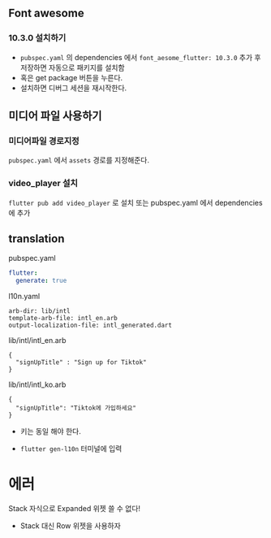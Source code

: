 
## Font awesome

### 10.3.0 설치하기 

- `pubspec.yaml` 의 dependencies 에서 `font_aesome_flutter: 10.3.0` 추가 후 저장하면 자동으로 패키지를 설치함
- 혹은 get package 버튼을 누른다.
- 설치하면 디버그 세션을 재시작한다.


## 미디어 파일 사용하기
### 미디어파일 경로지정

`pubspec.yaml` 에서 `assets` 경로를 지정해준다.

### video_player 설치

`flutter pub add video_player` 로 설치
또는 pubspec.yaml 에서 dependencies 에 추가


## translation

pubspec.yaml
```yaml
flutter:
  generate: true
```

l10n.yaml
```
arb-dir: lib/intl
template-arb-file: intl_en.arb
output-localization-file: intl_generated.dart
```

lib/intl/intl_en.arb
```arb
{
  "signUpTitle" : "Sign up for Tiktok"
}
```

lib/intl/intl_ko.arb
```
{
  "signUpTitle": "Tiktok에 가입하세요"
}
```

- 키는 동일 해야 한다.

- `flutter gen-l10n` 터미널에 입력

# 에러

Stack 자식으로 Expanded 위젯 쓸 수 없다!
- Stack 대신 Row 위젯을 사용하자